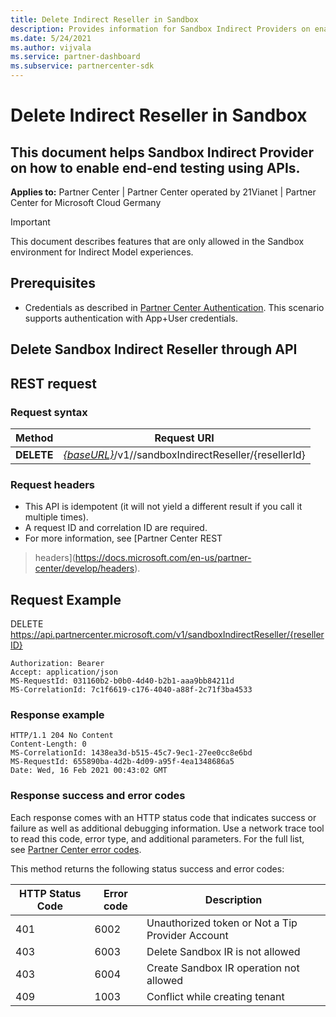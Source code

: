 ```yaml
---
title: Delete Indirect Reseller in Sandbox
description: Provides information for Sandbox Indirect Providers on enabling end-to-end testing using APIs.
ms.date: 5/24/2021
ms.author: vijvala
ms.service: partner-dashboard
ms.subservice: partnercenter-sdk
---
```


# Delete Indirect Reseller in Sandbox

## This document helps Sandbox Indirect Provider on how to enable end-end testing using APIs.

**Applies to:** Partner Center | Partner Center operated by 21Vianet | Partner Center for Microsoft Cloud Germany

> [!Important]
> This document describes features that are only allowed in the Sandbox environment for Indirect Model experiences.

## Prerequisites

- Credentials as described in [Partner Center Authentication](partner-center-authentication.md). This scenario supports authentication with App+User credentials.

## Delete Sandbox Indirect Reseller through API

## REST request

### Request syntax

| Method | Request URI                                                                             |
|------------|-------------------------------------------------------------------------------------|
| **DELETE** | [*{baseURL}*](partner-center-rest-urls.md)/v1//sandboxIndirectReseller/{resellerId} |

### Request headers

- This API is idempotent (it will not yield a different result if you call it multiple times).
- A request ID and correlation ID are required.
- For more information, see [Partner Center REST
> headers](https://docs.microsoft.com/en-us/partner-center/develop/headers).

## Request Example

DELETE https://api.partnercenter.microsoft.com/v1/sandboxIndirectReseller/{resellerID}

```http
Authorization: Bearer
Accept: application/json
MS-RequestId: 031160b2-b0b0-4d40-b2b1-aaa9bb84211d
MS-CorrelationId: 7c1f6619-c176-4040-a88f-2c71f3ba4533
```

###  Response example

```http
HTTP/1.1 204 No Content
Content-Length: 0
MS-CorrelationId: 1438ea3d-b515-45c7-9ec1-27ee0cc8e6bd
MS-RequestId: 655890ba-4d2b-4d09-a95f-4ea1348686a5
Date: Wed, 16 Feb 2021 00:43:02 GMT
```

### Response success and error codes

Each response comes with an HTTP status code that indicates success or failure as well as additional debugging information. Use a network trace tool to read this code, error type, and additional parameters. For the full list, see [Partner Center error
codes](error-codes.md).

This method returns the following status success and error codes:

| HTTP Status Code                     | Error code     | Description                                      |
|--------------------------------------|----------------|--------------------------------------------------|
| 401                                  | 6002           | Unauthorized token or Not a Tip Provider Account |
| 403                                  | 6003           | Delete Sandbox IR is not allowed                 |
| 403                                  | 6004           | Create Sandbox IR operation not allowed          |
| 409                                  | 1003           | Conflict while creating tenant                   |
